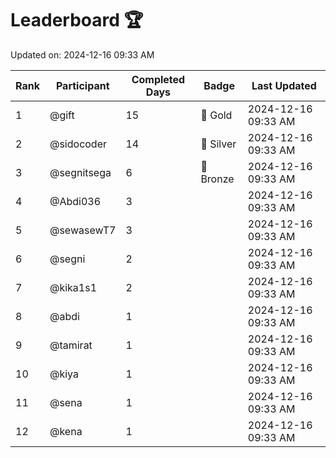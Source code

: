 # Leaderboard 🏆

Updated on: 2024-12-16 09:33 AM

| Rank | Participant       | Completed Days | Badge      | Last Updated         |
|------|-------------------|----------------|------------|----------------------|
| 1    | @gift             | 15             | 🏅 Gold     | 2024-12-16 09:33 AM |
| 2    | @sidocoder        | 14             | 🥈 Silver   | 2024-12-16 09:33 AM |
| 3    | @segnitsega       | 6              | 🥉 Bronze   | 2024-12-16 09:33 AM |
| 4    | @Abdi036          | 3              |            | 2024-12-16 09:33 AM |
| 5    | @sewasewT7        | 3              |            | 2024-12-16 09:33 AM |
| 6    | @segni            | 2              |            | 2024-12-16 09:33 AM |
| 7    | @kika1s1          | 2              |            | 2024-12-16 09:33 AM |
| 8    | @abdi             | 1              |            | 2024-12-16 09:33 AM |
| 9    | @tamirat          | 1              |            | 2024-12-16 09:33 AM |
| 10   | @kiya             | 1              |            | 2024-12-16 09:33 AM |
| 11   | @sena             | 1              |            | 2024-12-16 09:33 AM |
| 12   | @kena             | 1              |            | 2024-12-16 09:33 AM |
